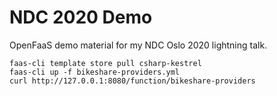 NDC 2020 Demo
===

OpenFaaS demo material for my NDC Oslo 2020 lightning talk.

```shell
faas-cli template store pull csharp-kestrel
faas-cli up -f bikeshare-providers.yml
curl http://127.0.0.1:8080/function/bikeshare-providers
```
